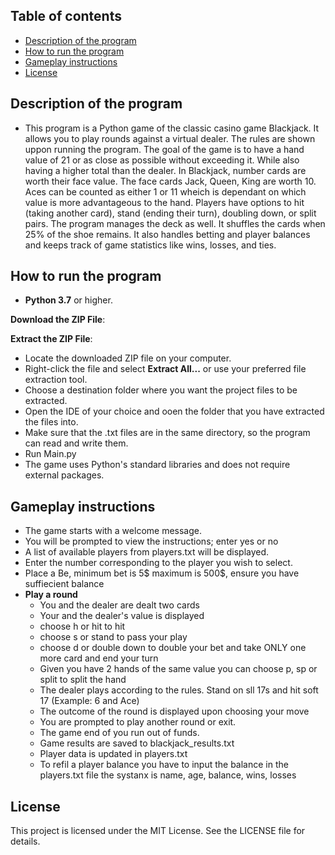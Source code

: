 
## Table of contents

- [Description of the program](#description-of-the-program)
- [How to run the program](how-to-run-the-program)
- [Gameplay instructions](gameplay-instructions)
- [License](license)

## Description of the program

- This program is a Python game of the classic casino game Blackjack. It allows you to play rounds against a virtual dealer.  The rules are shown uppon running the program. The goal of the game is to have a hand value of 21 or as close as possible without exceeding it. While also having a higher total than the dealer. In Blackjack, number cards are worth their face value. The face cards Jack, Queen, King are worth 10. Aces can be counted as either 1 or 11 wheich is dependant on which value is more advantageous to the hand. Players have options to  hit (taking another card), stand (ending their turn), doubling down, or split pairs. The program manages the deck as well. It shuffles the cards when 25% of the shoe remains. It also handles betting and player balances and keeps track of game statistics like wins, losses, and ties.

## How to run the program

- **Python 3.7** or higher.
  
**Download the ZIP File**:

**Extract the ZIP File**:
- Locate the downloaded ZIP file on your computer.
- Right-click the file and select **Extract All...** or use your preferred file extraction tool.
- Choose a destination folder where you want the project files to be extracted.
- Open the IDE of your choice and ooen the folder that you have extracted the files into.
- Make sure that the .txt files are in the same directory, so the program can read and write them.
- Run Main.py
- The game uses Python's standard libraries and does not require external packages.
 
## Gameplay instructions
- The game starts with a welcome message.
- You will be prompted to view the instructions; enter yes or no
- A list of available players from players.txt will be displayed.
- Enter the number corresponding to the player you wish to select.
- Place a Be, minimum bet is 5$ maximum is 500$, ensure you have suffiecient balance
- **Play a round**
   - You and the dealer are dealt two cards
   - Your and the dealer's value is displayed
   - choose h or hit to hit
   - choose s or stand to pass your play
   - choose d or double down to double your bet and take ONLY one more card and end your turn
   - Given you have 2 hands of the same value you can choose p, sp or split to split the hand
   - The dealer plays according to the rules. Stand on sll 17s and hit soft 17 (Example: 6 and Ace)
   - The outcome of the round is displayed upon choosing your move
   - You are prompted to play another round or exit.
   - The game end of you run out of funds.
   - Game results are saved to blackjack_results.txt
   - Player data is updated in players.txt
   - To refil a player balance you have to input the balance in the players.txt file the systanx is name, age, balance, wins, losses
## License
This project is licensed under the MIT License. See the LICENSE file for details.


 
